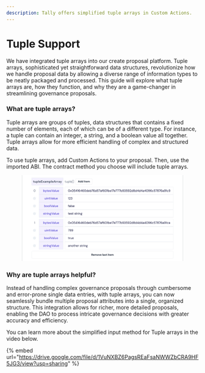 ```yaml
---
description: Tally offers simplified tuple arrays in Custom Actions.
---
```


# Tuple Support

We have integrated tuple arrays into our create proposal platform. Tuple arrays, sophisticated yet straightforward data structures, revolutionize how we handle proposal data by allowing a diverse range of information types to be neatly packaged and processed. This guide will explore what tuple arrays are, how they function, and why they are a game-changer in streamlining governance proposals.

### What are tuple arrays?

Tuple arrays are groups of tuples, data structures  that contains a fixed number of elements, each of which can be of a different type. For instance, a tuple can contain an integer, a string, and a boolean value all together. Tuple arrays allow for more efficient handling of complex and structured data.

To use tuple arrays, add Custom Actions to your proposal. Then, use the imported ABI. The contract method you choose will include tuple arrays.

<figure><img src="../../../../.gitbook/assets/image (129).png" alt=""><figcaption></figcaption></figure>

### Why are tuple arrays helpful?

Instead of handling complex governance proposals through cumbersome and error-prone single data entries, with tuple arrays, you can now seamlessly bundle multiple proposal attributes into a single, organized structure. This integration allows for richer, more detailed proposals, enabling the DAO to process intricate governance decisions with greater accuracy and efficiency.

You can learn more about the simplified input method for Tuple arrays in the video below.

{% embed url="https://drive.google.com/file/d/1VuNXBZ6PagsREaFsaNWWZbCRA9HF5JG3/view?usp=sharing" %}
